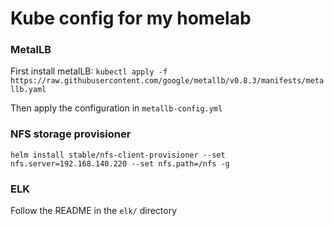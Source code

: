 # Kube config for my homelab

### MetalLB

First install metalLB: `kubectl apply -f https://raw.githubusercontent.com/google/metallb/v0.8.3/manifests/metallb.yaml`

Then apply the configuration in `metallb-config.yml`

### NFS storage provisioner

`helm install stable/nfs-client-provisioner --set nfs.server=192.168.140.220 --set nfs.path=/nfs -g`

### ELK

Follow the README in the `elk/` directory
